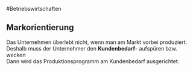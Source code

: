 #Betriebswirtschaften 

## Markorientierung
Das Unternehmen überlebt nicht, wenn man am Markt vorbei produziert. Deshalb muss der Unternehmer den **Kundenbedarf**- aufspüren bzw. wecken  
Dann wird das Produktionsprogramm am Kundenbedarf ausgerichtet.